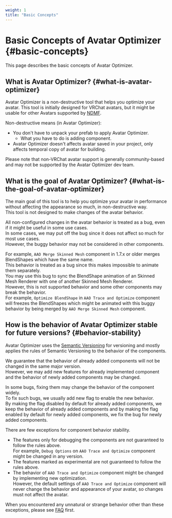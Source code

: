 ```yaml
---
weight: 1
title: "Basic Concepts"
---
```


# Basic Concepts of Avatar Optimizer {#basic-concepts}

This page describes the basic concepts of Avatar Optimizer.

## What is Avatar Optimizer? {#what-is-avatar-optimizer}

Avatar Optimizer is a non-destructive tool that helps you optimize your avatar.
This tool is initially designed for VRChat avatars, but it might be usable for other Avatars supported by [NDMF].

Non-destructive means (in Avatar Optimizer):
- You don't have to unpack your prefab to apply Avatar Optimizer.
  - What you have to do is adding component.
- Avatar Optimizer doesn't affects avatar saved in your project, only affects temporal copy of avatar for building.

Please note that non-VRChat avatar support is generally community-based and may not be supported by the Avatar Optimizer dev team.


## What is the goal of Avatar Optimizer? {#what-is-the-goal-of-avatar-optimizer}

The main goal of this tool is to help you optimize your avatar in performance without affecting the appearance so much, in non-destructive way.\
This tool is not designed to make changes of the avatar behavior.

All non-configured changes in the avatar behavior is treated as a bug, even if it might be useful in some use cases.\
In some cases, we may put off the bug since it does not affect so much for most use cases.\
However, the buggy behavior may not be considered in other components.

For example, `AAO Merge Skinned Mesh` component in 1.7.x or older merges BlendShapes which have the same name.\
This behavior is treated as a bug since this makes impossible to animate them separately.\
You may use this bug to sync the BlendShape animation of an Skinned Mesh Renderer with one of another Skinned Mesh Renderer.\
However, this is not supported behavior and some other components may break the behavior.\
For example, `Optimize BlendShape` in `AAO Trace and Optimize` component will freezes the BlendShapes which might be animated with this buggy behavior by being merged by `AAO Merge Skinned Mesh` component.

## How is the behavior of Avatar Optimizer stable for future versions? {#behavior-stability}

Avatar Optimizer uses the [Semantic Versioning] for versioning and mostly applies the rules of Semantic Versioning to the behavior of the components.

We guarantee that the behavior of already added components will not be changed in the same major version.\
However, we may add new features for already implemented component and the behavior of newly added components may be changed.

In some bugs, fixing them may change the behavior of the component widely.\
To fix such bugs, we usually add new flag to enable the new behavior.\
By making the flag disabled by default for already added components, we keep the behavior of already added components and by making the flag enabled by default for newly added components, we fix the bug for newly added components.

There are few exceptions for component behavior stability.
- The features only for debugging the components are not guaranteed to follow the rules above.\
  For example, `Debug Options` on `AAO Trace and Optimize` component might be changed in any version.
- The features marked as experimental are not guaranteed to follow the rules above.
- The behavior of `AAO Trace and Optimize` component might be changed by implementing new optimization.\
  However, the default settings of `AAO Trace and Optimize` component will never change the behavior and appearance of your avatar, so changes must not affect the avatar.

When you encountered any unnatural or strange behavior other than these exceptions, please see [FAQ] first.

[NDMF]: https://ndmf.nadena.dev/
[Semantic Versioning]: https://semver.org/
[FAQ]: ../faq/
